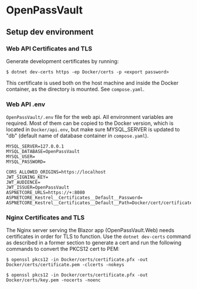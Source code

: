 # OpenPassVault
## Setup dev environment
### Web API Certificates and TLS
Generate development certificates by running:

`$ dotnet dev-certs https -ep Docker/certs -p <export password>`

This certificate is used both on the host machine and inside the Docker container, as the directory is mounted. See `compose.yaml`.

### Web API .env
`OpenPassVault/.env` file for the web api. All environment variables are required. Most of them can be copied to the Docker version, which is located in `Docker/api.env`, but make sure MYSQL_SERVER is updated to "db" (default name of database container in `compose.yaml`).
```
MYSQL_SERVER=127.0.0.1
MYSQL_DATABASE=OpenPassVault
MYSQL_USER=
MYSQL_PASSWORD=

CORS_ALLOWED_ORIGINS=https://localhost
JWT_SIGNING_KEY=
JWT_AUDIENCE=
JWT_ISSUER=OpenPassVault
ASPNETCORE_URLS=https://+:8080
ASPNETCORE_Kestrel__Certificates__Default__Password=
ASPNETCORE_Kestrel__Certificates__Default__Path=Docker/cert/certificate.pfx
```

### Nginx Certificates and TLS
The Nginx server serving the Blazor app (OpenPassVault.Web) needs certificates in order for TLS to function. Use the `dotnet dev-certs` command as described in a former section to generate a cert and run the following commands to convert the PKCS12 cert to PEM:

`$ openssl pkcs12 -in Docker/certs/certificate.pfx -out Docker/certs/certificate.pem -clcerts -nokeys`

`$ openssl pkcs12 -in Docker/certs/certificate.pfx -out Docker/certs/key.pem -nocerts -noenc`
